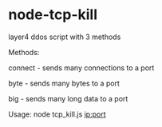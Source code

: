 # node-tcp-kill
layer4 ddos script with 3 methods

Methods:

connect - sends many connections to a port

byte - sends many bytes to a port

big - sends many long data to a port


Usage: node tcp_kill.js <method> <ip:port> <time>

